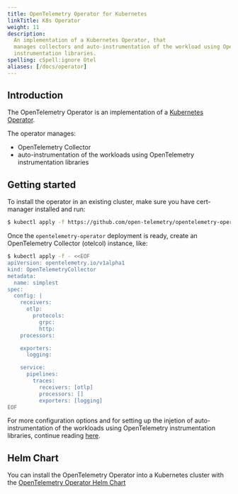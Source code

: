 ```yaml
---
title: OpenTelemetry Operator for Kubernetes
linkTitle: K8s Operator
weight: 11
description:
  An implementation of a Kubernetes Operator, that
  manages collectors and auto-instrumentation of the workload using OpenTelemetry
  instrumentation libraries.
spelling: cSpell:ignore Otel
aliases: [/docs/operator]
---
```


## Introduction

The OpenTelemetry Operator is an implementation of a [Kubernetes Operator](https://coreos.com/operators/).

The operator manages:

- OpenTelemetry Collector
- auto-instrumentation of the workloads using OpenTelemetry instrumentation libraries

## Getting started

To install the operator in an existing cluster, make sure you have cert-manager 
installed and run:

```bash
$ kubectl apply -f https://github.com/open-telemetry/opentelemetry-operator/releases/latest/download/opentelemetry-operator.yaml
```

Once the `opentelemetry-operator` deployment is ready, create an OpenTelemetry
 Collector (otelcol) instance, like:

```bash
$ kubectl apply -f - <<EOF
apiVersion: opentelemetry.io/v1alpha1
kind: OpenTelemetryCollector
metadata:
  name: simplest
spec:
  config: |
    receivers:
      otlp:
        protocols:
          grpc:
          http:
    processors:

    exporters:
      logging:

    service:
      pipelines:
        traces:
          receivers: [otlp]
          processors: []
          exporters: [logging]
EOF
```

For more configuration options and for setting up the injetion of
auto-instrumentation of the workloads using OpenTelemetry instrumentation
libraries, continue reading [here](https://github.com/open-telemetry/opentelemetry-operator/blob/main/README.md).

## Helm Chart

You can install the OpenTelemetry Operator into a Kubernetes cluster with
the [OpenTelemetry Operator Helm Chart](https://github.com/open-telemetry/opentelemetry-helm-charts/tree/main/charts/opentelemetry-operator)